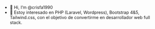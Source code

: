 - 👋 Hi, I’m @crisfa1990
- 👀 Estoy interesado en PHP (Laravel, Wordpress), Bootstrap 4&5, Tailwind.css, con el objetivo de convertirme en desarrollador web full stack.
